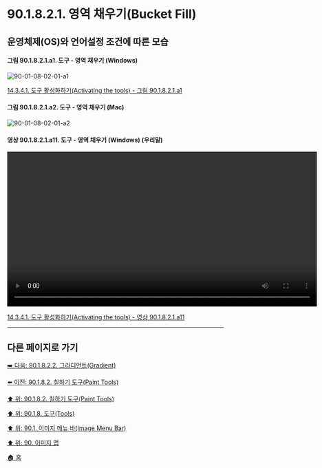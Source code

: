 # 90.1.8.2.1. 영역 채우기(Bucket Fill)
## 운영체제(OS)와 언어설정 조건에 따른 모습

<a id="90-01-08-02-01-a1"></a>

#### 그림 90.1.8.2.1.a1. 도구 - 영역 채우기 (Windows)
![90-01-08-02-01-a1](https://github.com/wonder13662/gimp/assets/15767104/3cae1ac6-0ccd-4eff-a4f4-837cac4c95e0)

[14.3.4.1. 도구 활성화하기(Activating the tools) - 그림 90.1.8.2.1.a1](./14-03-04-01-activating_the_tool.md#90-01-08-02-01-a1)

<a id="90-01-08-02-01-a2"></a>

#### 그림 90.1.8.2.1.a2. 도구 - 영역 채우기 (Mac)
![90-01-08-02-01-a2](https://github.com/wonder13662/gimp/assets/15767104/89daf79a-223f-427a-958a-2d563798e042)

<a id="90-01-08-02-01-a11"></a>

#### 영상 90.1.8.2.1.a11. 도구 - 영역 채우기 (Windows) (우리말)
<video controls="controls" width="720" src="https://github.com/wonder13662/gimp/assets/15767104/748191a2-c187-4d32-93bd-22f8ab85bab0"></video>

[14.3.4.1. 도구 활성화하기(Activating the tools) - 영상 90.1.8.2.1.a11](./14-03-04-01-activating_the_tool.md#90-01-08-02-01-a11)

***

## 다른 페이지로 가기

[➡️ 다음: 90.1.8.2.2. 그라디언트(Gradient)](./90-01-08-02-02-gradient.md)

[⬅️ 이전: 90.1.8.2. 칠하기 도구(Paint Tools)](./90-01-08-02-00-paint_tools.md)

[⬆️ 위: 90.1.8.2. 칠하기 도구(Paint Tools)](./90-01-08-02-00-paint_tools.md)

[⬆️ 위: 90.1.8. 도구(Tools)](./90-01-08-00-tools.md)

[⬆️ 위: 90.1. 이미지 메뉴 바(Image Menu Bar)](./90-01-00-image-menu-bar.md)

[⬆️ 위: 90. 이미지 맵](./90-00-image-map.md)

[🏠 홈](./00-home.md)
